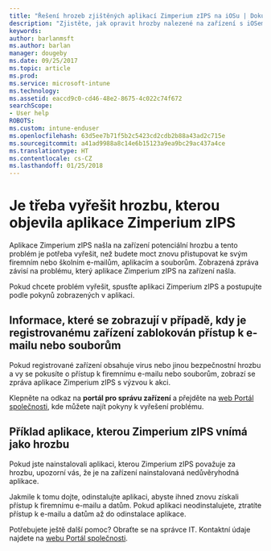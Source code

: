 ```yaml
---
title: "Řešení hrozeb zjištěných aplikací Zimperium zIPS na iOSu | Dokumentace Microsoftu"
description: "Zjistěte, jak opravit hrozby nalezené na zařízení s iOSem."
keywords: 
author: barlanmsft
ms.author: barlan
manager: dougeby
ms.date: 09/25/2017
ms.topic: article
ms.prod: 
ms.service: microsoft-intune
ms.technology: 
ms.assetid: eaccd9c0-cd46-48e2-8675-4c022c74f672
searchScope:
- User help
ROBOTS: 
ms.custom: intune-enduser
ms.openlocfilehash: 63d5ee7b71f5b2c5423cd2cdb2b88a43ad2c715e
ms.sourcegitcommit: a41ad9988a8c14e6b15123a9ea9bc29ac437a4ce
ms.translationtype: HT
ms.contentlocale: cs-CZ
ms.lasthandoff: 01/25/2018
---
```

# <a name="you-need-to-resolve-a-threat-found-by-zimperium-zips"></a>Je třeba vyřešit hrozbu, kterou objevila aplikace Zimperium zIPS

Aplikace Zimperium zIPS našla na zařízení potenciální hrozbu a tento problém je potřeba vyřešit, než budete moct znovu přistupovat ke svým firemním nebo školním e-mailům, aplikacím a souborům. Zobrazená zpráva závisí na problému, který aplikace Zimperium zIPS na zařízení našla.

Pokud chcete problém vyřešit, spusťte aplikaci Zimperium zIPS a postupujte podle pokynů zobrazených v aplikaci.

## <a name="what-you-might-see-if-your-enrolled-device-is-blocked-from-accessing-email-or-files"></a>Informace, které se zobrazují v případě, kdy je registrovanému zařízení zablokován přístup k e-mailu nebo souborům

Pokud registrované zařízení obsahuje virus nebo jinou bezpečnostní hrozbu a vy se pokusíte o přístup k firemnímu e-mailu nebo souborům, zobrazí se zpráva aplikace Zimperium zIPS s výzvou k akci.

Klepněte na odkaz na **portál pro správu zařízení** a přejděte na [web Portál společnosti](https://portal.manage.microsoft.com#HelpDeskDialog), kde můžete najít pokyny k vyřešení problému.

## <a name="example-of-an-app-that-zimperium-zips-sees-as-a-threat"></a>Příklad aplikace, kterou Zimperium zIPS vnímá jako hrozbu

Pokud jste nainstalovali aplikaci, kterou Zimperium zIPS považuje za hrozbu, upozorní vás, že je na zařízení nainstalovaná nedůvěryhodná aplikace.

Jakmile k tomu dojte, odinstalujte aplikaci, abyste ihned znovu získali přístup k firemnímu e-mailu a datům. Pokud aplikaci neodinstalujete, ztratíte přístup k e-mailu a datům až do odinstalace aplikace.

Potřebujete ještě další pomoc? Obraťte se na správce IT. Kontaktní údaje najdete na [webu Portál společnosti](https://portal.manage.microsoft.com#HelpDeskDialog).

